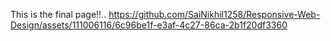 This is the final page!!..
https://github.com/SaiNikhil1258/Responsive-Web-Design/assets/111006116/6c96be1f-e3af-4c27-86ca-2b1f20df3360
